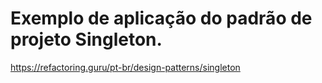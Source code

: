 # Exemplo de aplicação do padrão de projeto Singleton.
 
https://refactoring.guru/pt-br/design-patterns/singleton